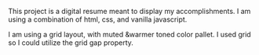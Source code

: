 
This project is a digital resume meant to display my accomplishments. I am using a combination of html, css, and vanilla javascript. 

I am using a grid layout, with muted &warmer toned color pallet. I used grid so I could utilize the grid gap property.